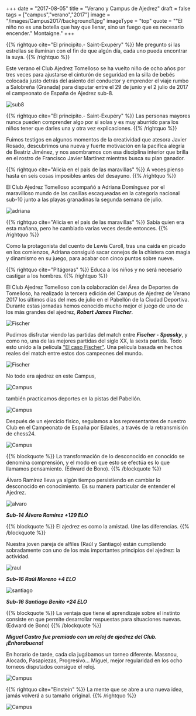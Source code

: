 +++
date = "2017-08-05"
title = "Verano y Campus de Ajedrez"
draft = false
tags = ["campus","verano","2017"]
image = "/images/Campus2017/background1.jpg"
imageType = "top"
quote = "\"El niño no es una botella que hay que llenar, sino un fuego que es necesario encender.\" Montaigne."
+++

{{% rightquo cite="El principito.- Saint-Exupéry" %}}
Me pregunto si las estrellas se iluminan con el fin de que algún día, cada uno pueda encontrar la suya.
{{% /rightquo %}}

Este verano el Club Ajedrez Tomelloso se ha vuelto niño de ocho años por tres veces para ajustarse el cinturón de seguridad en la silla de bebés colocada justo detrás del asiento del conductor y emprender el viaje rumbo a Salobreña (Granada) para disputar entre el 29 de junio y el 2 julio de 2017 el campeonato de España de Ajedrez sub-8.

![sub8](/images/Campus2017/espana21.jpg)

{{% rightquo cite="El principito.- Saint-Exupéry" %}}
Las personas mayores nunca pueden comprender algo por sí solas y es muy aburrido para los niños tener que darles una y otra vez explicaciones.
{{% /rightquo %}}

Fuimos testigos en algunos momentos de la creatividad que atesora Javier Rosado, descubrimos una nueva y fuerte motivación en la pacifica alegría de Beatriz Jiménez, y nos asombramos con esa disciplina interior que brilla en el rostro de Francisco Javier Martínez mientras busca su plan ganador.

{{% rightquo cite="Alicia en el pais de las maravillas" %}}
A veces pienso hasta en seis cosas imposibles antes del desayuno.
{{% /rightquo %}}


El Club Ajedrez Tomelloso acompañó a Adriana Domínguez por el maravilloso mundo de las casillas escaqueadas en la categoría nacional sub-10 junto a las playas granadinas la segunda semana de julio.

![adriana](/images/Campus2017/adriana.jpg)

{{% rightquo cite="Alicia en el pais de las maravillas" %}}
Sabía quien era esta mañana, pero he cambiado varias veces desde entonces.
{{% /rightquo %}}


Como la protagonista del cuento de Lewis Caroll, tras una caida en picado en los comienzos, Adriana consiguió sacar conejos de la chistera con magia y dinamismo en su juego, para acabar con cinco puntos sobre nueve.


{{% rightquo cite="Pitágoras" %}}
Educa a los niños y no será necesario castigar a los hombres.
{{% /rightquo %}}

El Club Ajedrez Tomelloso con la colaboración del Área de Deportes de Tomelloso, ha realizado la tercera edición del Campus de Ajedrez de Verano 2017 los últimos días del mes de julio  en el Pabellón de la Ciudad Deportiva.
Durante estas jornadas hemos conocido mucho mejor el juego de uno de los más grandes del ajedrez, ***Robert James Fischer***.

![Fischer](/images/Campus2017/Fischer.jpg)

Pudimos disfrutar viendo las partidas del match entre ***Fischer - Spassky***, y como no, una de las mejores partidas del siglo XX, la sexta partida. Todo esto unido a la película ["El caso Fischer"](https://www.filmaffinity.com/es/film808267.html). Una película basada en hechos reales del match entre estos dos campeones del mundo.

![Fischer](/images/Campus2017/diagram.png)

No todo era ajedrez en este Campus,  

![Campus](/images/Campus2017/image4.jpeg)

también practicamos deportes en la pistas del Pabellón.

![Campus](/images/Campus2017/image3.jpeg)

Después de un ejercicio físico, seguíamos a los representantes de nuestro Club en el Campeonato de España por Edades, a través de la retransmisión de chess24. 

![Campus](/images/Campus2017/campus_image.jpeg)

{{% blockquote %}}
La transformación de lo desconocido en conocido se denomina comprensión, y el modo en que esto se efectúa es lo que llamamos pensamiento. (Edward de Bono).
{{% /blockquote %}}

Álvaro Ramírez lleva ya algún tiempo persistiendo en cambiar lo desconocido en conocimiento. Es su manera particular de entender el Ajedrez.

![alvaro](/images/Campus2017/alvaro.jpg)


***Sub-14  Álvaro Ramírez +129 ELO*** 

{{% blockquote %}}
El ajedrez es como la amistad. Une las diferencias.
{{% /blockquote %}}

Nuestra joven pareja de alfiles (Raúl y Santiago) están cumpliendo sobradamente con uno de los más importantes principios del ajedrez: la actividad.

![raul](/images/Campus2017/raul.jpg) 

***Sub-16 Raúl Moreno +4 ELO***

![santiago](/images/Campus2017/santi.jpg)

***Sub-16 Santiago Benito +24 ELO***

{{% blockquote %}}
La ventaja que tiene el aprendizaje sobre el instinto consiste en que permite desarrollar respuestas para situaciones nuevas. (Edward de Bono)
{{% /blockquote %}}

***Miguel Castro  fue premiado con un reloj de ajedrez del Club. ¡Enhorabuena!***

En horario de tarde, cada día jugábamos un torneo diferente. Massnou, Alocado, Pasapiezas, Progresivo...
Miguel, mejor regularidad en los ocho torneos disputados consigue el reloj.

![Campus](/images/Campus2017/miguel_campus.jpeg)

{{% rightquo cite="Einstein" %}}
La mente que se abre a una nueva idea, jamás volverá a su tamaño original.
{{% /rightquo %}}

![Campus](/images/Campus2017/image.jpeg)